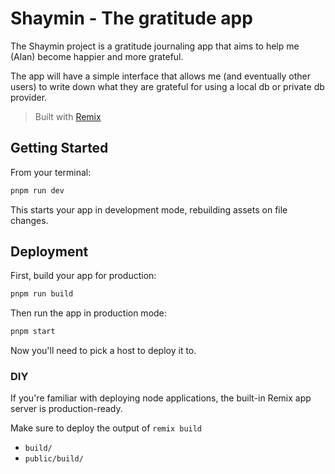 # Shaymin - The gratitude app

The Shaymin project is a gratitude journaling app that aims to help me (Alan) become happier and more grateful.

The app will have a simple interface that allows me (and eventually other users) to write down what they are grateful for using a local db or private db provider.

> Built with [Remix](https://remix.run/docs)

## Getting Started

From your terminal:

```sh
pnpm run dev
```

This starts your app in development mode, rebuilding assets on file changes.

## Deployment

First, build your app for production:

```sh
pnpm run build
```

Then run the app in production mode:

```sh
pnpm start
```

Now you'll need to pick a host to deploy it to.

### DIY

If you're familiar with deploying node applications, the built-in Remix app server is production-ready.

Make sure to deploy the output of `remix build`

- `build/`
- `public/build/`
